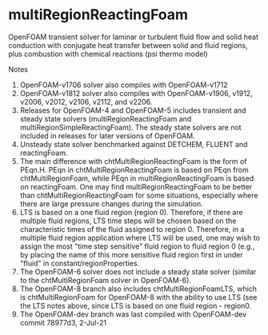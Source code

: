 # multiRegionReactingFoam
OpenFOAM transient solver for laminar or turbulent fluid flow and solid heat conduction with conjugate heat transfer between solid and fluid regions, plus combustion with chemical reactions (psi thermo model)

Notes
1. OpenFOAM-v1706 solver also compiles with OpenFOAM-v1712
2. OpenFOAM-v1812 solver also compiles with OpenFOAM-v1906, v1912, v2006, v2012, v2106, v2112, and v2206.
3. Releases for OpenFOAM-4 and OpenFOAM-5 includes transient and steady state solvers (multiRegionReactingFoam and multiRegionSimpleReactingFoam). The steady state solvers are not included in releases for later versions of OpenFOAM.
4. Unsteady state solver benchmarked against DETCHEM, FLUENT and reactingFoam.
5. The main difference with chtMultiRegionReactingFoam is the form of PEqn.H.  PEqn in chtMultiRegionReactingFoam
   is based on PEqn from chtMultiRegionFoam, while PEqn in multiRegionReactingFoam is based on reactingFoam. One may find
   multiRegionReactingFoam to be better than chtMultiRegionReactingFoam for some situations, especially where there
   are large pressure changes during the simulation.
6. LTS is based on a one fluid region (region 0). Therefore, if there are multiple fluid regions, LTS time steps will
   be chosen based on the characteristic times of the fluid assigned to region 0. Therefore, in a multiple fluid region
   application where LTS will be used, one may wish to assign the most "time step sensitive" fluid region to fluid region
   0 (e.g., by placing the name of this more sensitive fluid region first in under "fluid" in constant/regionProperties.
7. The OpenFOAM-6 solver does not include a steady state solver (similar to the chtMultiRegionFoam solver in OpenFOAM-6).
8. The OpenFOAM-8 branch also includes chtMultiRegionFoamLTS, which is chtMultiRegionFoam for OpenFOAM-8 with the ability to use LTS (see the LTS notes above, since LTS is based on one fluid region - region0.
9. The OpenFOAM-dev branch was last compiled with OpenFOAM-dev commit 78977d3, 2-Jul-21
